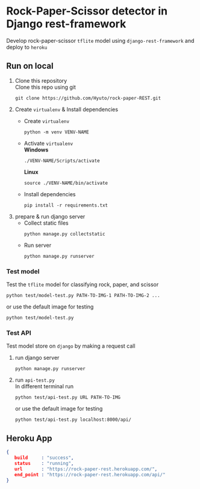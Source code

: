 # Rock-Paper-Scissor detector in Django rest-framework

Develop rock-paper-scissor `tflite` model using `django-rest-framework` and deploy to `heroku`

## Run on local

1. Clone this repository<br>
   Clone this repo using git
   ```
   git clone https://github.com/Hyuto/rock-paper-REST.git
   ```
2. Create `virtualenv` & Install dependencies<br>
   * Create `virtualenv`
     ```
     python -m venv VENV-NAME
     ```
   * Activate `virtualenv`<br>
     **Windows**

     ```
     ./VENV-NAME/Scripts/activate
     ```

     **Linux**

     ```
     source ./VENV-NAME/bin/activate
     ```
   * Install dependencies
     ```
     pip install -r requirements.txt
     ```
3. prepare & run django server
   * Collect static files
     ```
     python manage.py collectstatic
     ```
   * Run server
     ```
     python manage.py runserver
     ```

### Test model

Test the `tflite` model for classifying rock, paper, and scissor

```
python test/model-test.py PATH-TO-IMG-1 PATH-TO-IMG-2 ...
```

or use the default image for testing

```
python test/model-test.py
```

### Test API

Test model store on `django` by making a request call

1. run django server<br>
   ```
   python manage.py runserver
   ```
2. run `api-test.py`<br>
   In different terminal run
   ```
   python test/api-test.py URL PATH-TO-IMG
   ```

   or use the default image for testing

   ```
   python test/api-test.py localhost:8000/api/
   ```

## Heroku App

```json
{
   build     : "success",
   status    : "running",
   url       : "https://rock-paper-rest.herokuapp.com/",
   end_point : "https://rock-paper-rest.herokuapp.com/api/"
}
```